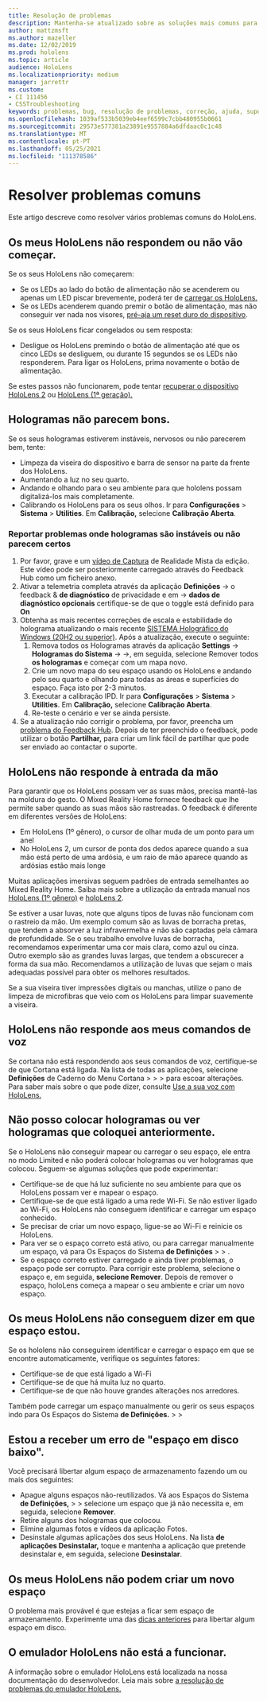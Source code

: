 ```yaml
---
title: Resolução de problemas
description: Mantenha-se atualizado sobre as soluções mais comuns para problemas de dispositivo HoloLens e técnicas de resolução de problemas.
author: mattzmsft
ms.author: mazeller
ms.date: 12/02/2019
ms.prod: hololens
ms.topic: article
audience: HoloLens
ms.localizationpriority: medium
manager: jarrettr
ms.custom:
- CI 111456
- CSSTroubleshooting
keywords: problemas, bug, resolução de problemas, correção, ajuda, suporte, HoloLens
ms.openlocfilehash: 1039af533b5039eb4eef6599c7cbb480955b0661
ms.sourcegitcommit: 29573e577381a23891e9557884a6dfdaac0c1c48
ms.translationtype: MT
ms.contentlocale: pt-PT
ms.lasthandoff: 05/25/2021
ms.locfileid: "111378586"
---
```

# <a name="troubleshoot-common-issues"></a>Resolver problemas comuns

Este artigo descreve como resolver vários problemas comuns do HoloLens.

## <a name="my-hololens-is-unresponsive-or-wont-start"></a>Os meus HoloLens não respondem ou não vão começar.

Se os seus HoloLens não começarem:

- Se os LEDs ao lado do botão de alimentação não se acenderem ou apenas um LED piscar brevemente, poderá ter de [carregar os HoloLens.](hololens-recovery.md#charge-the-device)
- Se os LEDs acenderem quando premir o botão de alimentação, mas não conseguir ver nada nos visores, [pré-aja um reset duro do dispositivo](hololens-recovery.md#hard-reset-procedure).

Se os seus HoloLens ficar congelados ou sem resposta:

- Desligue os HoloLens premindo o botão de alimentação até que os cinco LEDs se desliguem, ou durante 15 segundos se os LEDs não responderem. Para ligar os HoloLens, prima novamente o botão de alimentação.

Se estes passos não funcionarem, pode tentar [recuperar o dispositivo HoloLens 2](hololens-recovery.md) ou [HoloLens (1ª geração).](hololens1-recovery.md)

## <a name="holograms-dont-look-good"></a>Hologramas não parecem bons.

Se os seus hologramas estiverem instáveis, nervosos ou não parecerem bem, tente:

- Limpeza da viseira do dispositivo e barra de sensor na parte da frente dos HoloLens.
- Aumentando a luz no seu quarto.
- Andando e olhando para o seu ambiente para que hololens possam digitalizá-los mais completamente.
- Calibrando os HoloLens para os seus olhos. Ir para **Configurações**  >  **Sistema**  >  **Utilities**. Em **Calibração,** selecione **Calibração Aberta**.
 
### <a name="reporting-issues-where-holograms-are-unstable-or-dont-look-right"></a>Reportar problemas onde hologramas são instáveis ou não parecem certos
 
1. Por favor, grave e um [vídeo de Captura](holographic-photos-and-videos.md#capture-a-mixed-reality-video) de Realidade Mista da edição. Este vídeo pode ser posteriormente carregado através do Feedback Hub como um ficheiro anexo.  
1. Ativar a telemetria completa através da aplicação **Definições** -> o feedback & **de diagnóstico** de privacidade e em  ->   **dados de diagnóstico opcionais** certifique-se de que o toggle está definido para **On**
1. Obtenha as mais recentes correções de escala e estabilidade do holograma atualizando o mais recente [SISTEMA Holográfico do Windows (20H2 ou superior)](hololens-release-notes.md#windows-holographic-version-20h2). Após a atualização, execute o seguinte:
    1. Remova todos os Hologramas através da aplicação **Settings** -> **Hologramas do Sistema**  ->   ->, em seguida, selecione Remover todos **os hologramas** e começar com um mapa novo.
    1. Crie um novo mapa do seu espaço usando os HoloLens e andando pelo seu quarto e olhando para todas as áreas e superfícies do espaço. Faça isto por 2-3 minutos.
    1. Executar a calibração IPD. Ir para **Configurações**  >  **Sistema**  >  **Utilities**. Em **Calibração,** selecione **Calibração Aberta**.
    1. Re-teste o cenário e ver se ainda persiste.
1. Se a atualização não corrigir o problema, por favor, preencha um [problema do Feedback Hub](hololens-feedback.md). Depois de ter preenchido o feedback, pode utilizar o botão **Partilhar,** para criar um link fácil de partilhar que pode ser enviado ao contactar o suporte.

## <a name="hololens-doesnt-respond-to-hand-input"></a>HoloLens não responde à entrada da mão

Para garantir que os HoloLens possam ver as suas mãos, precisa mantê-las na moldura do gesto.  O Mixed Reality Home fornece feedback que lhe permite saber quando as suas mãos são rastreadas.  O feedback é diferente em diferentes versões de HoloLens:
- Em HoloLens (1º gênero), o cursor de olhar muda de um ponto para um anel
- No HoloLens 2, um cursor de ponta dos dedos aparece quando a sua mão está perto de uma ardósia, e um raio de mão aparece quando as ardósias estão mais longe

Muitas aplicações imersivas seguem padrões de entrada semelhantes ao Mixed Reality Home.  Saiba mais sobre a utilização da entrada manual nos [HoloLens (1º gênero)](hololens1-basic-usage.md#use-hololens-with-your-hands) e [holoLens 2](hololens2-basic-usage.md#the-hand-tracking-frame).

Se estiver a usar luvas, note que alguns tipos de luvas não funcionam com o rastreio da mão.  Um exemplo comum são as luvas de borracha pretas, que tendem a absorver a luz infravermelha e não são captadas pela câmara de profundidade.  Se o seu trabalho envolve luvas de borracha, recomendamos experimentar uma cor mais clara, como azul ou cinza.  Outro exemplo são as grandes luvas largas, que tendem a obscurecer a forma da sua mão. Recomendamos a utilização de luvas que sejam o mais adequadas possível para obter os melhores resultados.

Se a sua viseira tiver impressões digitais ou manchas, utilize o pano de limpeza de microfibras que veio com os HoloLens para limpar suavemente a viseira.

## <a name="hololens-doesnt-respond-to-my-voice-commands"></a>HoloLens não responde aos meus comandos de voz

Se cortana não está respondendo aos seus comandos de voz, certifique-se de que Cortana está ligada. Na lista de todas as aplicações, selecione **Definições** de Caderno do Menu Cortana  >    >    >   para escoar alterações. Para saber mais sobre o que pode dizer, consulte [Use a sua voz com HoloLens.](hololens-cortana.md)

## <a name="i-cant-place-holograms-or-see-holograms-that-i-previously-placed"></a>Não posso colocar hologramas ou ver hologramas que coloquei anteriormente.

Se o HoloLens não conseguir mapear ou carregar o seu espaço, ele entra no modo Limited e não poderá colocar hologramas ou ver hologramas que colocou. Seguem-se algumas soluções que pode experimentar:

- Certifique-se de que há luz suficiente no seu ambiente para que os HoloLens possam ver e mapear o espaço.
- Certifique-se de que está ligado a uma rede Wi-Fi. Se não estiver ligado ao Wi-Fi, os HoloLens não conseguem identificar e carregar um espaço conhecido.
- Se precisar de criar um novo espaço, ligue-se ao Wi-Fi e reinicie os HoloLens.
- Para ver se o espaço correto está ativo, ou para carregar manualmente um espaço, vá para Os Espaços do Sistema **de Definições**  >    >  .
- Se o espaço correto estiver carregado e ainda tiver problemas, o espaço pode ser corrupto. Para corrigir este problema, selecione o espaço e, em seguida, **selecione Remover**. Depois de remover o espaço, holoLens começa a mapear o seu ambiente e criar um novo espaço.

## <a name="my-hololens-cant-tell-what-space-im-in"></a>Os meus HoloLens não conseguem dizer em que espaço estou.

Se os hololens não conseguirem identificar e carregar o espaço em que se encontre automaticamente, verifique os seguintes fatores:

- Certifique-se de que está ligado a Wi-Fi
- Certifique-se de que há muita luz no quarto.
- Certifique-se de que não houve grandes alterações nos arredores.

Também pode carregar um espaço manualmente ou gerir os seus espaços indo para Os Espaços do Sistema **de Definições.**  >    >  

## <a name="im-getting-a-low-disk-space-error"></a>Estou a receber um erro de "espaço em disco baixo".

Você precisará libertar algum espaço de armazenamento fazendo um ou mais dos seguintes:

- Apague alguns espaços não-reutilizados. Vá aos Espaços do Sistema **de Definições,**  >    >  selecione um espaço que já não necessita e, em seguida, selecione **Remover**.
- Retire alguns dos hologramas que colocou.
- Elimine algumas fotos e vídeos da aplicação Fotos.
- Desinstale algumas aplicações dos seus HoloLens. Na lista **de aplicações Desinstalar,** toque e mantenha a aplicação que pretende desinstalar e, em seguida, selecione **Desinstalar**.

## <a name="my-hololens-cant-create-a-new-space"></a>Os meus HoloLens não podem criar um novo espaço

O problema mais provável é que estejas a ficar sem espaço de armazenamento. Experimente uma das [dicas anteriores](#im-getting-a-low-disk-space-error) para libertar algum espaço em disco.

## <a name="the-hololens-emulator-isnt-working"></a>O emulador HoloLens não está a funcionar.

A informação sobre o emulador HoloLens está localizada na nossa documentação do desenvolvedor.  Leia mais sobre [a resolução de problemas do emulador HoloLens.](https://docs.microsoft.com/windows/mixed-reality/using-the-hololens-emulator#troubleshooting)
